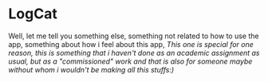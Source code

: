 # LogCat

Well, let me tell you something else, something not related to how to use the app, something about how i feel about this app,
*This one is special for one reason, this is something that i haven't done as an academic assignment as usual, but as a "commissioned" work and that is also for someone maybe without whom i wouldn't be making all this stuffs:)*
